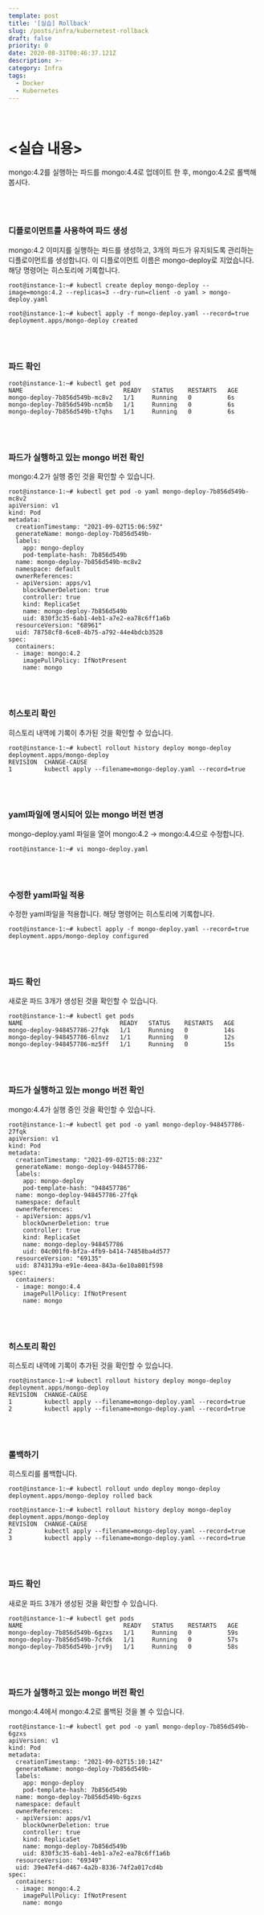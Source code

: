 ```yaml
---
template: post
title: '[실습] Rollback'
slug: /posts/infra/kubernetest-rollback
draft: false
priority: 0
date: 2020-08-31T00:46:37.121Z
description: >-
category: Infra
tags:
  - Docker
  - Kubernetes
---
```


<br>

# <실습 내용>
mongo:4.2를 실행하는 파드를 mongo:4.4로 업데이트 한 후, mongo:4.2로 롤백해봅시다.
<br><br><br><br>





### **디플로이먼트를 사용하여 파드 생성**
mongo:4.2 이미지를 실행하는 파드를 생성하고, 3개의 파드가 유지되도록 관리하는 디플로이먼트를 생성합니다. 이 디플로이먼트 이름은 mongo-deploy로 지었습니다.
해당 명령어는 히스토리에 기록합니다.
```
root@instance-1:~# kubectl create deploy mongo-deploy --image=mongo:4.2 --replicas=3 --dry-run=client -o yaml > mongo-deploy.yaml

root@instance-1:~# kubectl apply -f mongo-deploy.yaml --record=true
deployment.apps/mongo-deploy created
```
<br><br>

### **파드 확인**
```
root@instance-1:~# kubectl get pod
NAME                            READY   STATUS    RESTARTS   AGE
mongo-deploy-7b856d549b-mc8v2   1/1     Running   0          6s
mongo-deploy-7b856d549b-ncm5b   1/1     Running   0          6s
mongo-deploy-7b856d549b-t7qhs   1/1     Running   0          6s
```
<br><br>

### **파드가 실행하고 있는 mongo 버전 확인**
mongo:4.2가 실행 중인 것을 확인할 수 있습니다.
```
root@instance-1:~# kubectl get pod -o yaml mongo-deploy-7b856d549b-mc8v2
apiVersion: v1
kind: Pod
metadata:
  creationTimestamp: "2021-09-02T15:06:59Z"
  generateName: mongo-deploy-7b856d549b-
  labels:
    app: mongo-deploy
    pod-template-hash: 7b856d549b
  name: mongo-deploy-7b856d549b-mc8v2
  namespace: default
  ownerReferences:
  - apiVersion: apps/v1
    blockOwnerDeletion: true
    controller: true
    kind: ReplicaSet
    name: mongo-deploy-7b856d549b
    uid: 830f3c35-6ab1-4eb1-a7e2-ea78c6ff1a6b
  resourceVersion: "68961"
  uid: 78758cf8-6ce8-4b75-a792-44e4bdcb3528
spec:
  containers:
  - image: mongo:4.2
    imagePullPolicy: IfNotPresent
    name: mongo
```
<br><br>

### **히스토리 확인**
히스토리 내역에 기록이 추가된 것을 확인할 수 있습니다.
```
root@instance-1:~# kubectl rollout history deploy mongo-deploy
deployment.apps/mongo-deploy 
REVISION  CHANGE-CAUSE
1         kubectl apply --filename=mongo-deploy.yaml --record=true
```
<br><br>

### **yaml파일에 명시되어 있는 mongo 버전 변경**
mongo-deploy.yaml 파일을 열어 mongo:4.2 -> mongo:4.4으로 수정합니다.
```
root@instance-1:~# vi mongo-deploy.yaml
```
<br><br>

### **수정한 yaml파일 적용**
수정한 yaml파일을 적용합니다.
해당 명령어는 히스토리에 기록합니다.
```
root@instance-1:~# kubectl apply -f mongo-deploy.yaml --record=true
deployment.apps/mongo-deploy configured
```
<br><br>

### **파드 확인**
새로운 파드 3개가 생성된 것을 확인할 수 있습니다.
```
root@instance-1:~# kubectl get pods
NAME                           READY   STATUS    RESTARTS   AGE
mongo-deploy-948457786-27fqk   1/1     Running   0          14s
mongo-deploy-948457786-6lnvz   1/1     Running   0          12s
mongo-deploy-948457786-mz5ff   1/1     Running   0          15s
```
<br><br>

### **파드가 실행하고 있는 mongo 버전 확인**
mongo:4.4가 실행 중인 것을 확인할 수 있습니다.
```
root@instance-1:~# kubectl get pod -o yaml mongo-deploy-948457786-27fqk
apiVersion: v1
kind: Pod
metadata:
  creationTimestamp: "2021-09-02T15:08:23Z"
  generateName: mongo-deploy-948457786-
  labels:
    app: mongo-deploy
    pod-template-hash: "948457786"
  name: mongo-deploy-948457786-27fqk
  namespace: default
  ownerReferences:
  - apiVersion: apps/v1
    blockOwnerDeletion: true
    controller: true
    kind: ReplicaSet
    name: mongo-deploy-948457786
    uid: 04c001f0-bf2a-4fb9-b414-74858ba4d577
  resourceVersion: "69135"
  uid: 8743139a-e91e-4eea-843a-6e10a801f598
spec:
  containers:
  - image: mongo:4.4
    imagePullPolicy: IfNotPresent
    name: mongo
```
<br><br>

### **히스토리 확인**
히스토리 내역에 기록이 추가된 것을 확인할 수 있습니다.
```
root@instance-1:~# kubectl rollout history deploy mongo-deploy
deployment.apps/mongo-deploy 
REVISION  CHANGE-CAUSE
1         kubectl apply --filename=mongo-deploy.yaml --record=true
2         kubectl apply --filename=mongo-deploy.yaml --record=true
```
<br><br>

### **롤백하기**
히스토리를 롤백합니다.
```
root@instance-1:~# kubectl rollout undo deploy mongo-deploy
deployment.apps/mongo-deploy rolled back

root@instance-1:~# kubectl rollout history deploy mongo-deploy
deployment.apps/mongo-deploy 
REVISION  CHANGE-CAUSE
2         kubectl apply --filename=mongo-deploy.yaml --record=true
3         kubectl apply --filename=mongo-deploy.yaml --record=true
```
<br><br>

### **파드 확인**
새로운 파드 3개가 생성된 것을 확인할 수 있습니다.
```
root@instance-1:~# kubectl get pods
NAME                            READY   STATUS    RESTARTS   AGE
mongo-deploy-7b856d549b-6gzxs   1/1     Running   0          59s
mongo-deploy-7b856d549b-7cfdk   1/1     Running   0          57s
mongo-deploy-7b856d549b-jrv9j   1/1     Running   0          58s
```
<br><br>

### **파드가 실행하고 있는 mongo 버전 확인**
mongo:4.4에서 mongo:4.2로 롤백된 것을 볼 수 있습니다.
```
root@instance-1:~# kubectl get pod -o yaml mongo-deploy-7b856d549b-6gzxs
apiVersion: v1
kind: Pod
metadata:
  creationTimestamp: "2021-09-02T15:10:14Z"
  generateName: mongo-deploy-7b856d549b-
  labels:
    app: mongo-deploy
    pod-template-hash: 7b856d549b
  name: mongo-deploy-7b856d549b-6gzxs
  namespace: default
  ownerReferences:
  - apiVersion: apps/v1
    blockOwnerDeletion: true
    controller: true
    kind: ReplicaSet
    name: mongo-deploy-7b856d549b
    uid: 830f3c35-6ab1-4eb1-a7e2-ea78c6ff1a6b
  resourceVersion: "69349"
  uid: 39e47ef4-d467-4a2b-8336-74f2a017cd4b
spec:
  containers:
  - image: mongo:4.2
    imagePullPolicy: IfNotPresent
    name: mongo
```
<br><br>